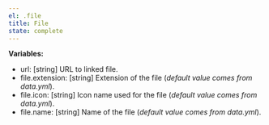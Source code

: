 ```yaml
---
el: .file
title: File
state: complete
---
```


__Variables:__
* url: [string] URL to linked file.
* file.extension: [string] Extension of the file (_default value comes from data.yml_).
* file.icon: [string] Icon name used for the file (_default value comes from data.yml_).
* file.name: [string] Name of the file (_default value comes from data.yml_).
